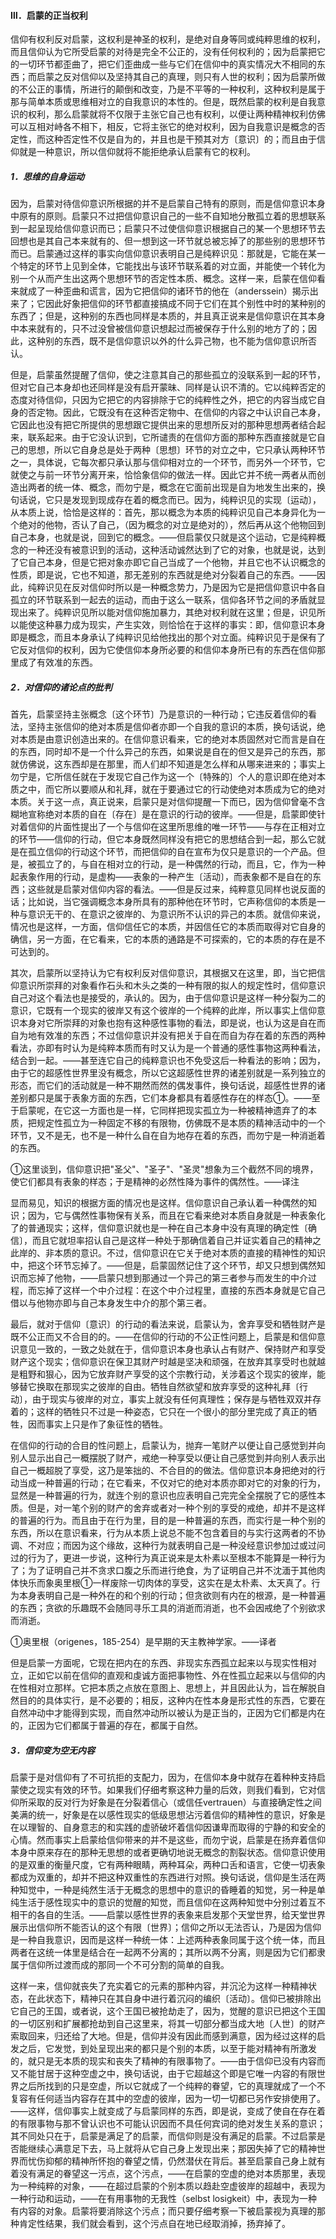 #### Ⅲ．启蒙的正当权利

信仰有权利反对启蒙，这权利是神圣的权利，是绝对自身等同或纯粹思维的权利，而且信仰认为它所受启蒙的对待是完全不公正的，没有任何权利的；因为启蒙把它的一切环节都歪曲了，把它们歪曲成一些与它们在信仰中的真实情况大不相同的东西；而启蒙之反对信仰以及坚持其自己的真理，则只有人世的权利；因为启蒙所做的不公正的事情，所进行的颠倒和改变，乃是不平等的一种权利，这种权利是属于那与简单本质或思维相对立的自我意识的本性的。但是，既然启蒙的权利是自我意识的权利，那么启蒙就将不仅限于主张它自己也有权利，以便让两种精神权利仿佛可以互相对峙各不相下，相反，它将主张它的绝对权利，因为自我意识是概念的否定性，而这种否定性不仅是自为的，并且也是干预其对方〔意识〕的；而且由于信仰就是一种意识，所以信仰就将不能拒绝承认启蒙有它的权利。

##### 1．思维的自身运动

因为，启蒙对待信仰意识所根据的并不是启蒙自己特有的原则，而是信仰意识本身中原有的原则。启蒙只不过把信仰意识自己的一些不自知地分散孤立着的思想联系到一起呈现给信仰意识而已；启蒙只不过使信仰意识根据自己的某一个思想环节去回想也是其自己本来就有的、但一想到这一环节就总被忘掉了的那些别的思想环节而已。启蒙通过这样的事实向信仰意识表明自己是纯粹识见：那就是，它能在某一个特定的环节上见到全体，它能找出与该环节联系着的对立面，并能使一个转化为别一个从而产生出这两个思想环节的否定性本质、概念。这样一来，启蒙在信仰看来就成了一种歪曲和谎言，因为它把信仰的诸环节的他在（anderssein）揭示出来了；它因此好象把信仰的环节都直接搞成不同于它们在其个别性中时的某种别的东西了；但是，这种别的东西也同样是本质的，并且真正说来是信仰意识在其本身中本来就有的，只不过没曾被信仰意识想起过而被保存于什么别的地方了的；因此，这种别的东西，既不是信仰意识以外的什么异己物，也不能为信仰意识所否认。

但是，启蒙虽然提醒了信仰，使之注意其自己的那些孤立的没联系到一起的环节，但对它自己本身却也还同样是没有启开蒙昧、同样是认识不清的。它以纯粹否定的态度对待信仰，只因为它把它的内容排除于它的纯粹性之外，把它的内容当成它自身的否定物。因此，它既没有在这种否定物中、在信仰的内容之中认识自己本身，它因此也没有把它所提供的思想跟它提供出来的思想所反对的那种思想两者结合起来，联系起来。由于它没认识到，它所谴责的在信仰方面的那种东西直接就是它自己的思想，所以它自身总是处于两种〔思想〕环节的对立之中，它只承认两种环节之一，具体说，它每次都只承认那与信仰相对立的一个环节，而另外一个环节，它就使之与前一环节分离开来，恰恰象信仰的做法一样。因此它并不统一两者从而创造出两者的统一体、概念，而勿宁是，概念在它面前出现是自为地发生出来的，换句话说，它只是发现到现成存在着的概念而已。因为，纯粹识见的实现〔运动〕，从本质上说，恰恰是这样的：首先，那以概念为本质的纯粹识见自己本身异化为一个绝对的他物，否认了自己，（因为概念的对立是绝对的），然后再从这个他物回到自己本身，也就是说，回到它的概念。——但启蒙仅只就是这个运动，它是纯粹概念的一种还没有被意识到的活动，这种活动诚然达到了它的对象，也就是说，达到了它自己本身，但是它把对象亦即它自己当成了一个他物，并且它也不认识概念的性质，即是说，它也不知道，那无差别的东西就是绝对分裂着自己的东西。——因此，纯粹识见在反对信仰时所以是一种概念势力，乃是因为它是把信仰意识中各自孤立的环节联系到一起去的运动，而由于这么一联系，信仰各环节之间的矛盾就显现出来了。纯粹识见所以能对信仰施加暴力，其绝对权利就在这里；但是，识见所以能使这种暴力成为现实，产生实效，则恰恰在于这样的事实：即，信仰意识本身即是概念，而且本身承认了纯粹识见给他找出的那个对立面。纯粹识见于是保有了它反对信仰的权利，因为它使信仰本身所必要的和信仰本身所已有的东西在信仰那里成了有效准的东西。

##### 2．对信仰的诸论点的批判

首先，启蒙坚持主张概念〔这个环节〕乃是意识的一种行动；它违反着信仰的看法，坚持主张信仰的绝对本质是信仰者亦即一个自我的意识的本质，换句话说，绝对本质是由意识创造出来的。在信仰意识看来，它的绝对本质固然对它而言是自在的东西，同时却不是一个什么异己的东西，如果说是自在的但又是异己的东西，那就仿佛说，这东西却是在那里，而人们却不知道是怎么样和从哪来进来的；事实上勿宁是，它所信任就在于发现它自己作为这一个〔特殊的〕个人的意识即在绝对本质之中，而它所以要顺从和礼拜，就在于要通过它的行动使绝对本质成为它的绝对本质。关于这一点，真正说来，启蒙只是对信仰提醒一下而已，因为信仰曾毫不含糊地宣称绝对本质的自在〔存在〕是在意识的行动的彼岸。——但是，启蒙即使针对着信仰的片面性提出了一个与信仰在这里所思维的唯一环节——与存在正相对立的环节——信仰的行动，但它本身既然同样没有把它的思想结合到一起，那么它就是在孤立信仰的行动这个环节，而把信仰的自在宣布为仅只是意识的一个产品。但是，被孤立了的，与自在相对立的行动，是一种偶然的行动，而且，它，作为一种起表象作用的行动，是虚构——表象的一种产生〔活动〕，而表象都不是自在的东西；这些就是启蒙对信仰内容的看法。——但是反过来，纯粹意见同样也说反面的话；比如说，当它强调概念本身所具有的那种他在环节时，它声称信仰的本质是一种与意识无干的、在意识之彼岸的、为意识所不认识的异己的本质。就信仰来说，情况也是这样，一方面，信仰信任它的本质，并因信任它的本质而取得对它自身的确信，另一方面，在它看来，它的本质的通路是不可探索的，它的本质的存在是不可达到的。

其次，启蒙所以坚持认为它有权利反对信仰意识，其根据又在这里，即，当它把信仰意识所崇拜的对象看作石头和木头之类的一种有限的拟人的规定性时，信仰意识自己对这个看法也是接受的，承认的。因为，由于信仰意识是这样一种分裂为二的意识，它既有一个现实的彼岸又有这个彼岸的一个纯粹的此岸，所以事实上信仰意识本身对它所崇拜的对象也抱有这种感性事物的看法，即是说，也认为这是自在而自为地有效准的东西；不过信仰意识并没有把关于自在而自为存在着的东西的两种看法，亦即有时认为是纯粹本质而有时又认为是一个普通的感性事物这两种看法，结合到一起。——甚至连它自己的纯粹意识也不免受这后一种看法的影响；因为，由于它的超感性世界里没有概念，所以它这超感性世界的诸差别就是一系列独立的形态，而它们的活动就是一种不期然而然的偶发事件，换句话说，超感性世界的诸差别都只是属于表象方面的东西，它们本身都具有着感性存在的样态①。——至于启蒙呢，在它这一方面也是一样，它同样把现实孤立为一种被精神遗弃了的本质，把规定性孤立为一种固定不移的有限物，仿佛既不是本质的精神活动中的一个环节，又不是无，也不是一种什么自在自为地存在着的东西，而勿宁是一种消逝着的东西。

①这里谈到，信仰意识把"圣父"、"圣子"、"圣灵"想象为三个截然不同的境界，使它们都具有表象的样态；于是精神的必然性降为事件的偶然性。——译注

显而易见，知识的根据方面的情况也是这样。信仰意识自己承认着一种偶然的知识；因为，它与偶然性事物保有关系，而且在它看来绝对本质自身就是一种表象化了的普通现实；这样，信仰意识就也是一种在自己本身中没有真理的确定性〔确信〕，而且它就坦率招认自己是这样一种处于那确信着自己并证实着自己的精神之此岸的、非本质的意识。不过，信仰意识在它关于绝对本质的直接的精神性的知识中，把这个环节忘掉了。——但是，启蒙固然记住了这个环节，却又只想到偶然知识而忘掉了他物，——启蒙只想到那通过一个异己的第三者参与而发生的中介过程，而忘掉了这样一个中介过程：在这个中介过程里，直接的东西本身就是它自己借以与他物亦即与自己本身发生中介的那个第三者。

最后，就对于信仰〔意识〕的行动的看法来说，启蒙认为，舍弃享受和牺牲财产是既不公正而又不合目的的。——在信仰的行动的不公正性问题上，启蒙是和信仰意识意见一致的，一致之处就在于，信仰意识本身也承认占有财产、保持财产和享受财产这个现实；信仰意识在保卫其财产时越是坚决和顽强，在放弃其享受时也就越是粗野和狠心，因为它放弃财产享受的这个宗教行动，关涉着这个现实的彼岸，能够替它换取在那现实之彼岸的自由。牺牲自然欲望和放弃享受的这种礼拜〔行动〕，由于现实与彼岸的对立，事实上就没有任何真理性；保存是与牺牲双双并存着的；这样的牺牲只不过是一种姿态，它只在一个很小的部分里完成了真正的牺牲，因而事实上只是作了象征性的牺牲。

在信仰的行动的合目的性问题上，启蒙认为，抛弃一笔财产以便让自己感觉到并向别人显示出自己一概摆脱了财产，戒绝一种享受以便让自己感觉到并向别人表示出自己一概超脱了享受，这乃是笨拙的、不合目的的做法。信仰意识本身把绝对的行动当成一种普遍的行动；在它看来，不仅对它的绝对本质亦即对它的对象的行为，显然是一种普遍的行为，就连个别的意识也应表明自己完完全全摆脱了它的感性本质。但是，对一笔个别的财产的舍弃或者对一种个别的享受的戒绝，却并不是这样的普遍的行为。而且由于在行为里，目的是一种普遍的东西，而实行是一种个别的东西，所以在意识看来，行为从本质上说总不能不包含着目的与实行这两者的不协调、不对应；而因为这个缘故，这种行为就表明自己是一种没经意识参加过或过问过的行为了，更进一步说，这种行为真正说来是太朴素以至根本不能算是一种行为了；为了证明自己并不贪求口腹之乐而进行绝食，为了证明自己并不沈湎于其他肉体快乐而象奥里根①一样废除一切肉体的享受，这实在是太朴素、太天真了。行为本身表明自己是一种外在的和个别的行动；但贪欲则有内在的根源，是一种普遍的东西；贪欲的乐趣既不会随同寻乐工具的消逝而消逝，也不会因戒绝了个别欲求而消逝。

①奥里根（origenes，185-254）是早期的天主教神学家。——译者

但是启蒙一方面呢，它现在把内在的东西、非现实东西孤立起来以与现实性相对立，正如它以前在信仰的直观和虔诚方面把事物性、外在性孤立起来以与信仰的内在性相对立那样。它把本质之点放在意图上、思想上，并且因此认为，旨在解脱自然目的的具体实行，是不必要的；相反，这种内在性本身是形式性的东西，它要在自然冲动中才能得到实现，而自然冲动所以被认为是正当的，正因为它们都是内在的，正因为它们都属于普遍的存在，都属于自然。

##### 3．信仰变为空无内容

启蒙于是对信仰有了不可抗拒的支配力，因为，在信仰本身中就存在着种种支持启蒙使之现实有效的环节。如果我们仔细考察这种力量的后效，则我们看到，它对信仰所采取的反对行为好象是在分裂着信心（或信任vertrauen）与直接确定性之间美满的统一，好象是在以感性现实的低级思想沾污着信仰的精神性的意识，好象是在以理智的、自身意志的和实践的虚骄破坏着信仰因谦卑而取得的宁静的和安全的心情。然而事实上启蒙给信仰带来的并不是这些，而勿宁说，启蒙是在扬弃着信仰本身中原来存在的那种无思想的或者更确切地说无概念的割裂状态。信仰意识使用的是双重的衡量尺度，它有两种眼睛，两种耳朵，两种口舌和语言，它使一切表象都成为双重的，却并不把这种双重性的东西进行对照。换句话说，信仰是生活在两种知觉中，一种是纯然生活于无概念的思想中的意识的昏睡着的知觉，另一种是单纯生活于感性现实中的意识的觉醒的知觉，而且信仰在这两种知觉中分别过着互不相干的各自的生活。——启蒙以感性世界的表象来启发那个天堂世界，给天堂世界展示出信仰所不能否认的这个有限〔世界〕；信仰之所以无法否认，乃是因为信仰是一种自我意识，因而是这样一种统一体：上述两种表象同属于这个统一体，而且两者在这统一体里是结合在一起两不分离的；其所以两不分离，则是因为它们都隶属于信仰所过渡而成的那同一个不可分割的简单的自我。

这样一来，信仰就丧失了充实着它的元素的那种内容，并沉沦为这样一种精神状态，在此状态下，精神只在其自身中进行着沉闷的编织〔活动〕。信仰已被排除出它自己的王国，或者说，这个王国已被抢劫走了，因为，觉醒的意识已把这个王国的一切区别和扩展都抢劫到自己这里来，将其一切部分都当成大地〔人世〕的财产索取回来，归还给了大地。但是，信仰并没有因此而感到满意，因为经过这样的启发之后，它发觉，到处呈现出来的都只是个别的本质，以至于能对精神有所激发的，就只是无本质的现实和丧失了精神的有限事物了。——由于信仰已没有内容而又不能甘居于这种空虚之中，换句话说，由于它超越这个即是它唯一内容的有限世界之后所找到的只是空虚，所以它就成了一个纯粹的眷望，它的真理就成了一个不复容有任何适当内容存在其中的空虚的彼岸，因为一切一切都已另作安排使用了。——这样，信仰事实上就变成了与启蒙同样的东西，即是说，变成了使自在存在着的有限事物与那不曾认识也不可能认识因而不具任何宾词的绝对发生关系的意识；其不同处只在于，启蒙是满足了的启蒙，而信仰则是没有满足的启蒙。不过启蒙是否能继续心满意足下去，马上就将从它自己身上发现出来；那因失掉了它的精神世界而忧伤抑郁的精神所怀抱的眷望之情，仍然潜伏在背后。甚至启蒙自己身上就有着没有满足的眷望这一污点，这个污点，——在启蒙的空虚的绝对本质那里，表现为一种纯粹的对象，——在超过启蒙的个别本质以趋赴空虚彼岸的超越中，表现为一种行动和运动，——在有用事物的无我性（selbst losigkeit）中，表现为一种有内容的对象。启蒙将要消除这个污点；而只要仔细考察一下被启蒙视为真理的那种肯定性结果，我们就会看到，这个污点自在地已经取消掉，扬弃掉了。